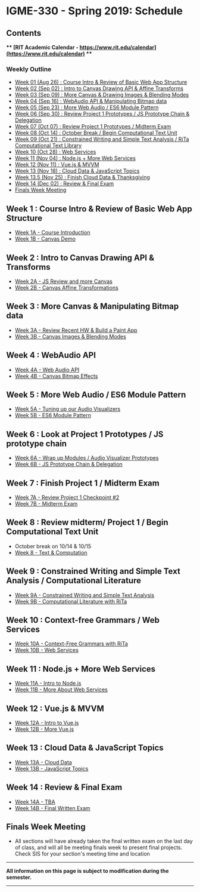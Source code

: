
# IGME-330 - Spring 2019: Schedule

## Contents

**\*\* [RIT Academic Calendar - https://www.rit.edu/calendar](https://www.rit.edu/calendar) \*\***

### Weekly Outline

- [Week 01 (Aug 26) : Course Intro & Review of Basic Web App Structure](#week1)
- [Week 02 (Sep 02) : Intro to Canvas Drawing API & Affine Transforms](#week2)
- [Week 03 (Sep 09) : More Canvas & Drawing Images & Blending Modes](#week3)
- [Week 04 (Sep 16) : WebAudio API & Manipulating Bitmap data](#week4)
- [Week 05 (Sep 23) : More Web Audio / ES6 Module Pattern](#week5)
- [Week 06 (Sep 30) : Review Project 1 Prototypes / JS Prototype Chain & Delegation](#week6)
- [Week 07 (Oct 07) : Review Project 1 Prototypes / Midterm Exam](#week7)
- [Week 08 (Oct 14) : October Break / Begin Computational Text Unit](#week8)
- [Week 09 (Oct 21) : Constrained Writing and Simple Text Analysis / RiTa Computational Text Library](#week9)
- [Week 10 (Oct 28) : Web Services](#week10)
- [Week 11 (Nov 04) : Node.js + More Web Services](#week11)
- [Week 12 (Nov 11) : Vue.js & MVVM](#week12)
- [Week 13 (Nov 18) : Cloud Data & JavaScript Topics](#week13)
- [Week 13.5 (Nov 25) : Finish Cloud Data & Thanksgiving](#week13)
- [Week 14 (Dec 02) : Review & Final Exam](#week14)
- [Finals Week Meeting](#finalsweek)


## <a id="week1">Week 1 : Course Intro & Review of Basic Web App Structure
  - [Week 1A - Course Introduction](weekly/week-01A-notes.md)
  - [Week 1B - Canvas Demo](weekly/week-01B-notes.md)
  
## <a id="week2">Week 2 : Intro to Canvas Drawing API & Transforms
  - [Week 2A - JS Review and more Canvas](weekly/week-02A-notes.md)
  - [Week 2B - Canvas Affine Transformations](weekly/week-02B-notes.md)
  
## <a id="week3">Week 3 : More Canvas & Manipulating Bitmap data
  - [Week 3A - Review Recent HW & Build a Paint App](weekly/week-03A-notes.md)
  - [Week 3B - Canvas Images & Blending Modes](weekly/week-03B-notes.md)
 
## <a id="week4">Week 4 : WebAudio API
  - [Week 4A - Web Audio API](weekly/week-04A-notes.md)
  - [Week 4B - Canvas Bitmap Effects](weekly/week-04B-notes.md)
 
## <a id="week5">Week 5 : More Web Audio / ES6 Module Pattern
  - [Week 5A - Tuning up our Audio Visualizers](weekly/week-05A-notes.md)
  - [Week 5B - ES6 Module Pattern](weekly/week-05B-notes.md)
 
## <a id="week6">Week 6 : Look at Project 1 Prototypes / JS prototype chain
  - [Week 6A - Wrap up Modules / Audio Visualizer Prototypes](weekly/week-06A-notes.md)
  - [Week 6B - JS Prototype Chain & Delegation](weekly/week-06B-notes.md)
 
## <a id="week7">Week 7 : Finish Project 1 / Midterm Exam
  - [Week 7A - Review Project 1 Checkpoint #2](weekly/week-07A-notes.md)
  - [Week 7B - Midterm Exam](weekly/week-07B-notes.md)
 
## <a id="week8">Week 8 : Review midterm/ Project 1 / Begin Computational Text Unit
  - October break on 10/14 & 10/15
  - [Week 8 - Text & Computation](weekly/week-08-notes.md)
  
## <a id="week9">Week 9 :  Constrained Writing and Simple Text Analysis / Computational Literature
  - [Week 9A - Constrained Writing and Simple Text Analysis](weekly/week-09A-notes.md)
  - [Week 9B - Computational Literature with RiTa](weekly/week-09B-notes.md) 
  
## <a id="week10">Week 10 : Context-free Grammars / Web Services
   - [Week 10A - Context-Free Grammars with RiTa](weekly/week-10A-notes.md)
   - [Week 10B - Web Services](weekly/week-10B-notes.md)
  
## <a id="week11">Week 11  : Node.js + More Web Services
   - [Week 11A - Intro to Node.js](weekly/week-11A-notes.md)
   - [Week 11B - More About Web Services](weekly/week-11B-notes.md)
  
## <a id="week12">Week 12  : Vue.js & MVVM
  - [Week 12A - Intro to Vue.js](weekly/week-12A-notes.md)
  - [Week 12B - More Vue.js](weekly/week-12B-notes.md)
  
## <a id="week13">Week 13 : Cloud Data & JavaScript Topics
  - [Week 13A - Cloud Data](weekly/week-13A-notes.md)
  - [Week 13B - JavaScript Topics](weekly/week-13B-notes.md)
 
## <a id="week14">Week 14 : Review & Final Exam
  - [Week 14A - TBA](weekly/week-14A-notes.md)
  - [Week 14B - Final Written Exam](weekly/week-14B-notes.md)
  
## <a id="finalsweek">Finals Week Meeting
  - All sections will have already taken the final written exam on the last day of class, and will all be meeting finals week to present final projects. Check SIS for your section's meeting time and location

<hr>

**All information on this page is subject to modification during the semester.**

<hr>
